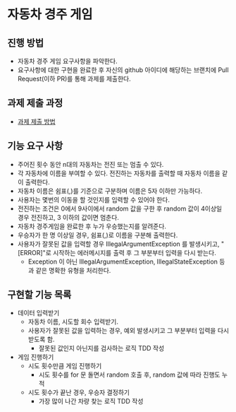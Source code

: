 # 자동차 경주 게임
## 진행 방법
* 자동차 경주 게임 요구사항을 파악한다.
* 요구사항에 대한 구현을 완료한 후 자신의 github 아이디에 해당하는 브랜치에 Pull Request(이하 PR)를 통해 과제를 제출한다.

## 과제 제출 과정
* [과제 제출 방법](https://github.com/next-step/nextstep-docs/tree/master/precourse)

## 기능 요구 사항
* 주어진 횟수 동안 n대의 자동차는 전진 또는 멈출 수 있다.
* 각 자동차에 이름을 부여할 수 있다. 전진하는 자동차를 출력할 때 자동차 이름을 같이 출력한다.
* 자동차 이름은 쉼표(,)를 기준으로 구분하며 이름은 5자 이하만 가능하다.
* 사용자는 몇번의 이동을 할 것인지를 입력할 수 있어야 한다.
* 전진하는 조건은 0에서 9사이에서 random 값을 구한 후 random 값이 4이상일 경우 전진하고, 3 이하의 값이면 멈춘다.
* 자동차 경주게임을 완료한 후 누가 우승했는지를 알려준다.
* 우승자가 한 명 이상일 경우, 쉼표(,)로 이름을 구분해 출력한다.
* 사용자가 잘못된 값을 입력할 경우 IllegalArgumentException 를 발생시키고, "[ERROR]"로 시작하는 에러메시지를
출력 후 그 부분부터 입력을 다시 받는다.
  * Exception 이 아닌 IllegalArgumentException, IllegalStateException 등과 같은 명확한 유형을 처리한다.

## 구현할 기능 목록
* 데이터 입력받기
  * 자동차 이름, 시도할 회수 입력받기. 
  * 사용자가 잘못된 값을 입력하는 경우, 예외 발생시키고 그 부분부터 입력을 다시 받도록 함.
    * 잘못된 값인지 아닌지를 검사하는 로직 TDD 작성
* 게임 진행하기
  * 시도 횟수만큼 게임 진행하기
    * 시도 횟수를 for 문 돌면서 random 호출 후, random 값에 따라 진행도 누적
  * 시도 횟수가 끝난 경우, 우승자 결정하기
    * 가장 많이 나간 차량 찾는 로직 TDD 작성
